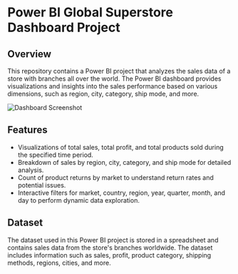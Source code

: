 # Power BI Global Superstore Dashboard Project

## Overview
This repository contains a Power BI project that analyzes the sales data of a store with branches all over the world. The Power BI dashboard provides visualizations and insights into the sales performance based on various dimensions, such as region, city, category, ship mode, and more.

![Dashboard Screenshot](/path/to/dashboard_screenshot.png)
## Features
- Visualizations of total sales, total profit, and total products sold during the specified time period.
- Breakdown of sales by region, city, category, and ship mode for detailed analysis.
- Count of product returns by market to understand return rates and potential issues.
- Interactive filters for market, country, region, year, quarter, month, and day to perform dynamic data exploration.

## Dataset
The dataset used in this Power BI project is stored in a spreadsheet and contains sales data from the store's branches worldwide. The dataset includes information such as sales, profit, product category, shipping methods, regions, cities, and more.
